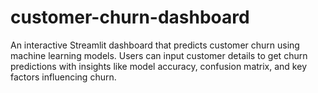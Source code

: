 # customer-churn-dashboard
An interactive Streamlit dashboard that predicts customer churn using machine learning models. Users can input customer details to get churn predictions with insights like model accuracy, confusion matrix, and key factors influencing churn.
